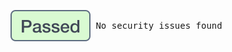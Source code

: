 <pre><div style="display: flex; align-items: center; text-align: center"><img alt="passed.svg" src=https://raw.githubusercontent.com/attiasas/jfrog-cli-security/improve_job_summary/resources/statusIcons/passed.svg> No security issues found</div></pre>